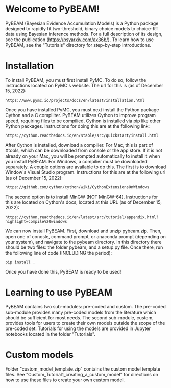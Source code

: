 # Welcome to PyBEAM!
PyBEAM (Bayesian Evidence Accumulation Models) is a Python package designed to rapidly fit two-threshold, binary choice models to choice-RT data using Bayesian inference methods. For a full description of its design, see the publication (https://psyarxiv.com/ax36b/). To learn how to use PyBEAM, see the "Tutorials" directory for step-by-step introductions.

# Installation

To install PyBEAM, you must first install PyMC. To do so, follow the instructions located on PyMC's website. The url for this is (as of December 15, 2022):

    https://www.pymc.io/projects/docs/en/latest/installation.html

Once you have installed PyMC, you must next install the Python package Cython and a C compiliter. PyBEAM utilizes Cython to improve program speed, requiring files to be compilied. Cython is installed via pip like other Python packages. Instructions for doing this are at the following link:

    https://cython.readthedocs.io/en/stable/src/quickstart/install.html

After Cython is installed, download a compilier. For Mac, this is part of Xtools, which can be downloaded from console or the app store. If it is not already on your Mac, you will be prompted automatically to install it when you install PyBEAM. For Windows, a compilier must be downloaded separately. A couple options are available to do this. The first is to download Window's Visual Studio program. Instructions for this are at the following url (as of December 15, 2022):

    https://github.com/cython/cython/wiki/CythonExtensionsOnWindows
    
The second option is to install MinGW (NOT MinGW-64). Instructions for this are located on Cython's docs, located at this URL (as of December 15, 2022):

    https://cython.readthedocs.io/en/latest/src/tutorial/appendix.html?highlight=compile%20windows
    
We can now install PyBEAM. First, download and unzip pybeam.zip. Then, open one of conosle, command prompt, or anaconda prompt (depending on your system), and navigate to the pybeam directory. In this directory there should be two files: the folder pybeam, and a setup.py file. Once there, run the following line of code (INCLUDING the period):

    pip install .
    
Once you have done this, PyBEAM is ready to be used!

# Learning to use PyBEAM

PyBEAM contains two sub-modules: pre-coded and custom. The pre-coded sub-module provides many pre-coded models from the literature which should be sufficient for most needs. The second sub-module, custom, provides tools for users to create their own models outside the scope of the pre-coded set. Tutorials for using the models are provided in Jupyter notebooks located in the folder "Tutorials".

# Custom models

Folder "custom_model_template.zip" contains the custom model template files. See "Custom_Tutorial1_creating_a_custom_model" for directions on how to use these files to create your own custom model.
